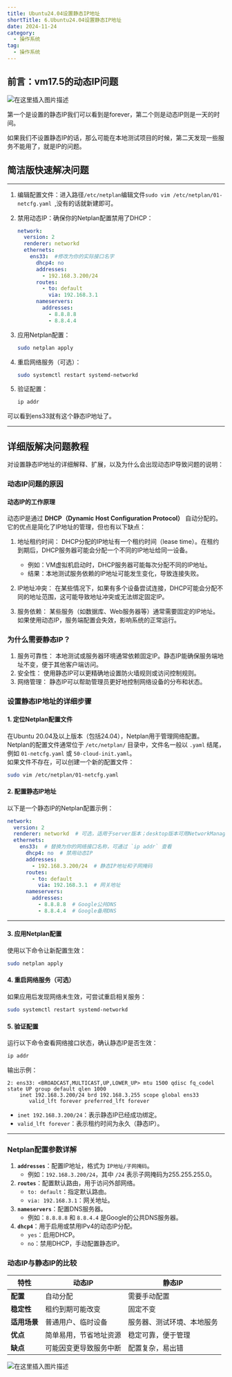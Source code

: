 ```yaml
---
title: Ubuntu24.04设置静态IP地址
shortTitle: 6.Ubuntu24.04设置静态IP地址
date: 2024-11-24
category:
  - 操作系统
tag:
  - 操作系统
---
```


## 前言：vm17.5的动态IP问题

![在这里插入图片描述](https://cdn.golangcode.cn/images/202501182155892.png)

第一个是设置的静态IP我们可以看到是forever，第二个则是动态IP则是一天的时间。

如果我们不设置静态IP的话，那么可能在本地测试项目的时候，第二天发现一些服务不能用了，就是IP的问题。

## 简洁版快速解决问题

---
1. 编辑配置文件：进入路径`/etc/netplan`编辑文件`sudo vim /etc/netplan/01-netcfg.yaml
`,没有的话就新建即可。

2. 禁用动态IP：确保你的Netplan配置禁用了DHCP：

   ```yaml
   network:
     version: 2
     renderer: networkd
     ethernets:
       ens33:  #修改为你的实际接口名字
         dhcp4: no
         addresses:
           - 192.168.3.200/24
         routes:
           - to: default
             via: 192.168.3.1
         nameservers:
           addresses:
             - 8.8.8.8
             - 8.8.4.4
   ```


3. 应用Netplan配置：

   ```bash
   sudo netplan apply
   ```

4. 重启网络服务（可选）：

   ```bash
   sudo systemctl restart systemd-networkd
   ```

5. 验证配置：


   ```bash
   ip addr 
   ```

可以看到ens33就有这个静态IP地址了。


---
##  详细版解决问题教程

对设置静态IP地址的详细解释、扩展，以及为什么会出现动态IP导致问题的说明：
### 动态IP问题的原因
#### 动态IP的工作原理
动态IP是通过 **DHCP（Dynamic Host Configuration Protocol）** 自动分配的。它的优点是简化了IP地址的管理，但也有以下缺点：
1. 地址租约时间：
   DHCP分配的IP地址有一个租约时间（lease time）。在租约到期后，DHCP服务器可能会分配一个不同的IP地址给同一设备。
   - 例如：VM虚拟机启动时，DHCP服务器可能每次分配不同的IP地址。
   - 结果：本地测试服务依赖的IP地址可能发生变化，导致连接失败。

2. IP地址冲突：
   在某些情况下，如果有多个设备尝试连接，DHCP可能会分配不同的地址范围，这可能导致地址冲突或无法绑定固定IP。

3. 服务依赖：
   某些服务（如数据库、Web服务器等）通常需要固定的IP地址。如果使用动态IP，服务端配置会失效，影响系统的正常运行。
### 为什么需要静态IP？
1. 服务可靠性：
   本地测试或服务器环境通常依赖固定IP。静态IP能确保服务端地址不变，便于其他客户端访问。
2. 安全性：
   使用静态IP可以更精确地设置防火墙规则或访问控制规则。
3. 网络管理：
   静态IP可以帮助管理员更好地控制网络设备的分布和状态。

### 设置静态IP地址的详细步骤
#### 1. 定位Netplan配置文件
在Ubuntu 20.04及以上版本（包括24.04），Netplan用于管理网络配置。Netplan的配置文件通常位于 `/etc/netplan/` 目录中，文件名一般以 `.yaml` 结尾，例如 `01-netcfg.yaml` 或 `50-cloud-init.yaml`。  
如果文件不存在，可以创建一个新的配置文件：  
```bash
sudo vim /etc/netplan/01-netcfg.yaml
```
#### 2. 配置静态IP地址
以下是一个静态IP的Netplan配置示例：
```yaml
network:
  version: 2
  renderer: networkd  # 可选，适用于server版本；desktop版本可用NetworkManager
  ethernets:
    ens33:  # 替换为你的网络接口名称，可通过 `ip addr` 查看
      dhcp4: no  # 禁用动态IP
      addresses:
        - 192.168.3.200/24  # 静态IP地址和子网掩码
      routes:
        - to: default
          via: 192.168.3.1  # 网关地址
      nameservers:
        addresses:
          - 8.8.8.8  # Google公共DNS
          - 8.8.4.4  # Google备用DNS
```

---

#### 3. 应用Netplan配置
使用以下命令让新配置生效：
```bash
sudo netplan apply
```

#### 4. 重启网络服务（可选）
如果应用后发现网络未生效，可尝试重启相关服务：
```bash
sudo systemctl restart systemd-networkd
```

#### 5. 验证配置
运行以下命令查看网络接口状态，确认静态IP是否生效：
```bash
ip addr
```
输出示例：
```
2: ens33: <BROADCAST,MULTICAST,UP,LOWER_UP> mtu 1500 qdisc fq_codel state UP group default qlen 1000
    inet 192.168.3.200/24 brd 192.168.3.255 scope global ens33
       valid_lft forever preferred_lft forever
```
- `inet 192.168.3.200/24`：表示静态IP已经成功绑定。
- `valid_lft forever`：表示租约时间为永久（静态IP）。

---

### Netplan配置参数详解
1. **`addresses`**：配置IP地址，格式为 `IP地址/子网掩码`。
   - 例如：`192.168.3.200/24`，其中 `/24` 表示子网掩码为255.255.255.0。
2. **`routes`**：配置默认路由，用于访问外部网络。
   - `to: default`：指定默认路由。
   - `via: 192.168.3.1`：网关地址。
3. **`nameservers`**：配置DNS服务器。
   - 例如：`8.8.8.8` 和 `8.8.4.4` 是Google的公共DNS服务器。
4. **`dhcp4`**：用于启用或禁用IPv4的动态IP分配。
   - `yes`：启用DHCP。
   - `no`：禁用DHCP，手动配置静态IP。


### 动态IP与静态IP的比较

| 特性         | 动态IP                 | 静态IP                     |
| ------------ | ---------------------- | -------------------------- |
| **配置**     | 自动分配               | 需要手动配置               |
| **稳定性**   | 租约到期可能改变       | 固定不变                   |
| **适用场景** | 普通用户、临时设备     | 服务器、测试环境、本地服务 |
| **优点**     | 简单易用，节省地址资源 | 稳定可靠，便于管理         |
| **缺点**     | 可能因变更导致服务中断 | 配置复杂，易出错           |

![在这里插入图片描述](https://cdn.golangcode.cn/images/202501182155050.jpeg)

